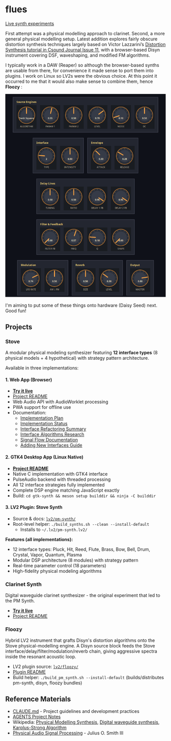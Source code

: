# flues

[Live synth experiments](https://danja.github.io/flues/)

First attempt was a physical modelling approach to clarinet. Second, a more general physical modelling setup. Latest addition explores fairly obscure distortion synthesis techniques largely based on Victor Lazzarini’s [Distortion Synthesis tutorial in Csound Journal Issue 11](https://csoundjournal.com/issue11/distortionSynthesis.html), with a browser-based Disyn instrument covering DSF, waveshaping, and modified FM algorithms.

I typically work in a DAW (Reaper) so although the browser-based synths are usable from there, for convenience it made sense to port them into plugins. I work on Linux so LV2s were the obvious choice. At this point it occurred to me that it would also make sense to combine them, hence **Floozy** :

![Floozy screenshot](docs/images/floozy-plugin.png)

I'm aiming to put some of these things onto hardware (Daisy Seed) next. Good fun!

## Projects

### Stove
A modular physical modeling synthesizer featuring **12 interface types** (8 physical models + 4 hypothetical) with strategy pattern architecture.

Available in three implementations:

#### 1. Web App (Browser)
* **[Try it live](https://danja.github.io/flues/pm-synth/)**
* [Project README](experiments/pm-synth/README.md)
* Web Audio API with AudioWorklet processing
* PWA support for offline use
* Documentation:
  * [Implementation Plan](experiments/pm-synth/docs/PLAN.md)
  * [Implementation Status](experiments/pm-synth/docs/IMPLEMENTATION_STATUS.md)
  * [Interface Refactoring Summary](docs/interface-refactoring-summary.md)
  * [Interface Algorithms Research](docs/interface-algorithms-research.md)
  * [Signal Flow Documentation](docs/interface-signal-flow.md)
  * [Adding New Interfaces Guide](docs/adding-new-interface-guide.md)

#### 2. GTK4 Desktop App (Linux Native)
* **[Project README](gtk-synth/README.md)**
* Native C implementation with GTK4 interface
* PulseAudio backend with threaded processing
* All 12 interface strategies fully implemented
* Complete DSP engine matching JavaScript exactly
* Build: `cd gtk-synth && meson setup builddir && ninja -C builddir`

#### 3. LV2 Plugin: Stove Synth
* Source & docs: [`lv2/pm-synth/`](lv2/pm-synth)
* Root-level helper: `./build_synths.sh --clean --install-default`
  - Installs to `~/.lv2/pm-synth.lv2/`

**Features (all implementations):**
- 12 interface types: Pluck, Hit, Reed, Flute, Brass, Bow, Bell, Drum, Crystal, Vapor, Quantum, Plasma
- Modular DSP architecture (8 modules) with strategy pattern
- Real-time parameter control (18 parameters)
- High-fidelity physical modeling algorithms

### Clarinet Synth
Digital waveguide clarinet synthesizer - the original experiment that led to the PM Synth.

* **[Try it live](https://danja.github.io/flues/clarinet-synth/)**
* [Project README](experiments/clarinet-synth/README.md)

### Floozy
Hybrid LV2 instrument that grafts Disyn's distortion algorithms onto the Stove physical-modelling engine. A Disyn source block feeds the Stove interface/delay/filter/modulation/reverb chain, giving aggressive spectra inside the resonant acoustic loop.

* LV2 plugin source: [`lv2/floozy/`](lv2/floozy)
* [Plugin README](lv2/floozy/README.md)
* Build helper: `./build_pm_synth.sh --install-default` (builds/distributes pm-synth, disyn, floozy bundles)

## Reference Materials
* [CLAUDE.md](CLAUDE.md) - Project guidelines and development practices
* [AGENTS Project Notes](AGENTS.md)
* Wikipedia: [Physical Modelling Synthesis](https://en.wikipedia.org/wiki/Physical_modelling_synthesis), [Digital waveguide synthesis](https://en.wikipedia.org/wiki/Digital_waveguide_synthesis), [Karplus-Strong Algorithm](https://en.wikipedia.org/wiki/Karplus%E2%80%93Strong_string_synthesis)
* [Physical Audio Signal Processing](http://ccrma.stanford.edu/~jos/pasp/) - Julius O. Smith III
